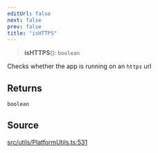 ```yaml
---
editUrl: false
next: false
prev: false
title: "isHTTPS"
---
```


> **isHTTPS**(): `boolean`

Checks whether the app is running on an `https` url

## Returns

`boolean`

## Source

[src/utils/PlatformUtils.ts:531](https://github.com/relishinc/dill-pixel/blob/543438455c9a47928084300159416186c2aa1095/src/utils/PlatformUtils.ts#L531)
